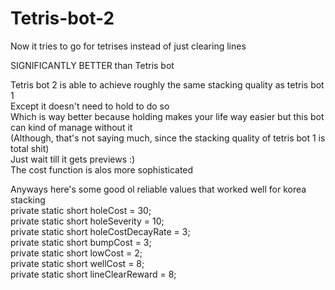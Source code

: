 # Tetris-bot-2
Now it tries to go for tetrises instead of just clearing lines

SIGNIFICANTLY BETTER than Tetris bot

Tetris bot 2 is able to achieve roughly the same stacking quality as tetris bot 1  
Except it doesn't need to hold to do so  
Which is way better because holding makes your life way easier but this bot can kind of manage without it  
(Although, that's not saying much, since the stacking quality of tetris bot 1 is total shit)  
Just wait till it gets previews :)  
The cost function is alos more sophisticated  

Anyways here's some good ol reliable values that worked well for korea stacking  
private static short holeCost = 30;  
private static short holeSeverity = 10;  
private static short holeCostDecayRate = 3;  
private static short bumpCost = 3;  
private static short lowCost = 2;  
private static short wellCost = 8;  
private static short lineClearReward = 8;  
